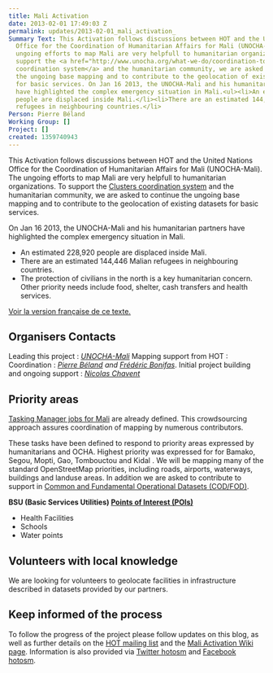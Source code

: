 ```yaml
---
title: Mali Activation
date: 2013-02-01 17:49:03 Z
permalink: updates/2013-02-01_mali_activation_
Summary Text: This Activation follows discussions between HOT and the United Nations
  Office for the Coordination of Humanitarian Affairs for Mali (UNOCHA-Mali). The
  ungoing efforts to map Mali are very helpfull to humanitarian organizations.  To
  support the <a href="http://www.unocha.org/what-we-do/coordination-tools/cluster-coordination">Clusters
  coordination system</a> and the humanitarian community, we are asked to continue
  the ungoing base mapping and to contribute to the geolocation of existing datasets
  for basic services. On Jan 16 2013, the UNOCHA-Mali and his humanitarian partners
  have highlighted the complex emergency situation in Mali.<ul><li>An estimated 228,920
  people are displaced inside Mali.</li><li>There are an estimated 144,446 Malian
  refugees in neighbouring countries.</li>
Person: Pierre Béland
Working Group: []
Project: []
created: 1359740943
---
```


This Activation follows discussions between HOT and the United Nations Office for the Coordination of Humanitarian Affairs for Mali (UNOCHA-Mali). The ungoing efforts to map Mali are very helpfull to humanitarian organizations.  To support the <a href="http://www.unocha.org/what-we-do/coordination-tools/cluster-coordination">Clusters coordination system</a> and the humanitarian community, we are asked to continue the ungoing base mapping and to contribute to the geolocation of existing datasets for basic services. 

On Jan 16 2013, the UNOCHA-Mali and his humanitarian partners have highlighted the complex emergency situation in Mali.
<ul>
<li>An estimated 228,920 people are displaced inside Mali.</li>
<li>There are an estimated 144,446 Malian refugees in neighbouring countries.</li>
<li>The protection of civilians in the north is a key humanitarian concern. Other priority needs include food, shelter, cash transfers and health services.</li>
</ul>

<a href="http://hot.openstreetmap.org/updates/2013-02-01_activation_pour_le_mali">Voir la version française de ce texte.</a>


<h2>Organisers Contacts</h2>

Leading this project : <em><a href="mailto:ochamali@un.org">UNOCHA-Mali</a></em>
Mapping support from HOT : 
Coordination : <em><a href="mailto:pierre.beland@hotosm.org">Pierre Béland</a> and <a href="mailto:Frederic. Bonifas@hotosm.org">Frédéric Bonifas</a></em>.
Initial project building and ongoing support : <em><a href="mailto:Nicolas.Chavent@hotosm.org">Nicolas Chavent</a></em>

<h2>Priority areas</h2>

<a href="http://tasks.hotosm.org/#all/Mali">Tasking Manager jobs for Mali</a> are already defined. This crowdsourcing approach assures coordination of mapping by numerous contributors.

These tasks have been defined to respond  to priority areas expressed by humanitarians and OCHA. Highest priority was expressed for for Bamako, Segou, Mopti, Gao, Tombouctou and Kidal .  We will be mapping many of the standard OpenStreetMap priorities, including roads, airports, waterways, buildings and landuse areas. In addition we are asked to contribute to support in <a href="http://cod.humanitarianresponse.info/about">Common and Fundamental Operational Datasets (COD/FOD)</a>.

<b>BSU (Basic Services Utilities) <a href="http://en.wikipedia.org/wiki/Point_of_interest">Points of Interest (POIs)</a></b>
<ul>
<li>Health Facilities</li>
<li>Schools</li>
<li>Water points</li>
</ul>

<h2>Volunteers with local knowledge</h2> 

We are looking for volunteers to geolocate facilities in infrastructure described in datasets provided by our partners.

<h2>Keep informed of the process</h2>
To follow the progress of the project please follow updates on this blog, as well as further details on the <a href="http://lists.openstreetmap.org/listinfo/hot">HOT mailing list</a> and the <a href="http://wiki.openstreetmap.org/wiki/2012_Mali_Crisis">Mali Activation Wiki page</a>. Information is also provided via  <a href="http://twitter.com/hotosm">Twitter hotosm</a> and  <a href="http://www.facebook.com/hotosm">Facebook hotosm</a>.
